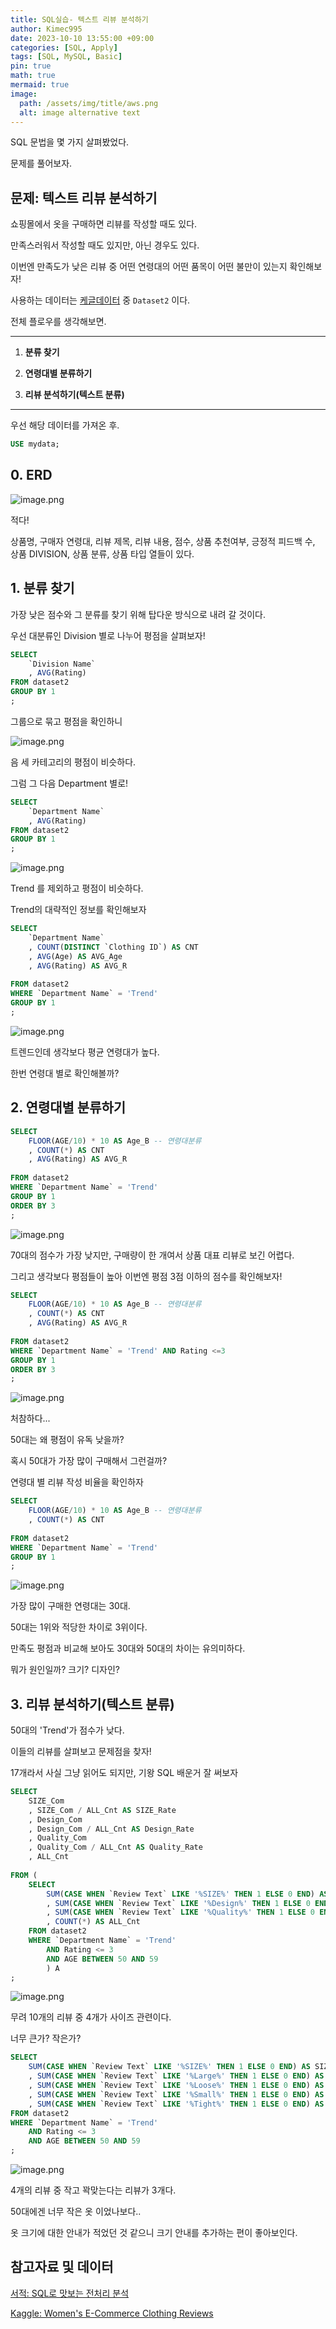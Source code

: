 ```yaml
---
title: SQL실습- 텍스트 리뷰 분석하기
author: Kimec995
date: 2023-10-10 13:55:00 +09:00
categories: [SQL, Apply]
tags: [SQL, MySQL, Basic]
pin: true
math: true
mermaid: true
image: 
  path: /assets/img/title/aws.png
  alt: image alternative text
---
```


SQL 문법을 몇 가지 살펴봤었다.

문제를 풀어보자.


## 문제: 텍스트 리뷰 분석하기

쇼핑몰에서 옷을 구매하면 리뷰를 작성할 때도 있다.

만족스러워서 작성할 때도 있지만, 아닌 경우도 있다.

이번엔 만족도가 낮은 리뷰 중 어떤 연령대의 어떤 품목이 어떤 불만이 있는지 확인해보자!

사용하는 데이터는 [케글데이터](https://www.kaggle.com/datasets/nicapotato/womens-ecommerce-clothing-reviews) 중 `Dataset2` 이다.

전체 플로우를 생각해보면.

---

1. **분류 찾기**

2. **연령대별 분류하기**

3. **리뷰 분석하기(텍스트 분류)**

---
우선 해당 데이터를 가져온 후.

```sql
USE mydata;
```

## 0. ERD

![image.png](\assets\img\postimg\SQL_ALL\SQL_ALL_00_Dataset2.png)

적다!

상품명, 구매자 연령대, 리뷰 제목, 리뷰 내용, 점수, 상품 추천여부, 긍정적 피드백 수, 상품 DIVISION, 상품 분류, 상품 타입 열들이 있다.

## 1. 분류 찾기

가장 낮은 점수와 그 분류를 찾기 위해 탑다운 방식으로 내려 갈 것이다.

우선 대분류인 Division 별로 나누어 평점을 살펴보자!

```sql
SELECT
	`Division Name`
    , AVG(Rating)
FROM dataset2
GROUP BY 1
;
```
그룹으로 묶고 평점을 확인하니

![image.png](\assets\img\postimg\SQL_Q3\SQL_Q3_01.png)

음 세 카테고리의 평점이 비슷하다.

그럼 그 다음 Department 별로!

```sql
SELECT
	`Department Name`
    , AVG(Rating)
FROM dataset2
GROUP BY 1
;
```

![image.png](\assets\img\postimg\SQL_Q3\SQL_Q3_02.png)

Trend 를 제외하고 평점이 비슷하다.

Trend의 대략적인 정보를 확인해보자

```sql
SELECT
	`Department Name`
    , COUNT(DISTINCT `Clothing ID`) AS CNT
    , AVG(Age) AS AVG_Age
    , AVG(Rating) AS AVG_R
    
FROM dataset2
WHERE `Department Name` = 'Trend'
GROUP BY 1
;
```
![image.png](\assets\img\postimg\SQL_Q3\SQL_Q3_03.png)

트렌드인데 생각보다 평균 연령대가 높다.

한번 연령대 별로 확인해볼까?

## 2. 연령대별 분류하기

```sql
SELECT
	FLOOR(AGE/10) * 10 AS Age_B -- 연령대분류
    , COUNT(*) AS CNT
    , AVG(Rating) AS AVG_R
    
FROM dataset2
WHERE `Department Name` = 'Trend'
GROUP BY 1
ORDER BY 3
;
```

![image.png](\assets\img\postimg\SQL_Q3\SQL_Q3_04.png)

70대의 점수가 가장 낮지만, 구매량이 한 개여서 상품 대표 리뷰로 보긴 어렵다.

그리고 생각보다 평점들이 높아 이번엔 평점 3점 이하의 점수를 확인해보자!

```sql
SELECT
	FLOOR(AGE/10) * 10 AS Age_B -- 연령대분류
    , COUNT(*) AS CNT
    , AVG(Rating) AS AVG_R
    
FROM dataset2
WHERE `Department Name` = 'Trend' AND Rating <=3
GROUP BY 1
ORDER BY 3
;
```

![image.png](\assets\img\postimg\SQL_Q3\SQL_Q3_05.png)

처참하다...

50대는 왜 평점이 유독 낮을까?

혹시 50대가 가장 많이 구매해서 그런걸까?

연령대 별 리뷰 작성 비율을 확인하자

```sql
SELECT
	FLOOR(AGE/10) * 10 AS Age_B -- 연령대분류
    , COUNT(*) AS CNT
    
FROM dataset2
WHERE `Department Name` = 'Trend'
GROUP BY 1
;
```
![image.png](\assets\img\postimg\SQL_Q3\SQL_Q3_06.png)

가장 많이 구매한 연령대는 30대.

50대는 1위와 적당한 차이로 3위이다.

만족도 평점과 비교해 보아도 30대와 50대의 차이는 유의미하다.

뭐가 원인일까? 크기? 디자인?

## 3. 리뷰 분석하기(텍스트 분류)

50대의 'Trend'가 점수가 낮다.

이들의 리뷰를 살펴보고 문제점을 찾자!

17개라서 사실 그냥 읽어도 되지만, 기왕 SQL 배운거 잘 써보자

```sql
SELECT
	SIZE_Com
    , SIZE_Com / ALL_Cnt AS SIZE_Rate
    , Design_Com
    , Design_Com / ALL_Cnt AS Design_Rate
    , Quality_Com
    , Quality_Com / ALL_Cnt AS Quality_Rate
    , ALL_Cnt
	
FROM (
	SELECT
		SUM(CASE WHEN `Review Text` LIKE '%SIZE%' THEN 1 ELSE 0 END) AS SIZE_Com
		, SUM(CASE WHEN `Review Text` LIKE '%Design%' THEN 1 ELSE 0 END) AS Design_Com
        , SUM(CASE WHEN `Review Text` LIKE '%Quality%' THEN 1 ELSE 0 END) AS Quality_Com
		, COUNT(*) AS ALL_Cnt
	FROM dataset2
	WHERE `Department Name` = 'Trend'
		AND Rating <= 3
        AND AGE BETWEEN 50 AND 59
		) A
;
```

![image.png](\assets\img\postimg\SQL_Q3\SQL_Q3_07.png)

무려 10개의 리뷰 중 4개가 사이즈 관련이다.

너무 큰가? 작은가?

```sql
SELECT
	SUM(CASE WHEN `Review Text` LIKE '%SIZE%' THEN 1 ELSE 0 END) AS SIZE_Com
	, SUM(CASE WHEN `Review Text` LIKE '%Large%' THEN 1 ELSE 0 END) AS Large_Com
	, SUM(CASE WHEN `Review Text` LIKE '%Loose%' THEN 1 ELSE 0 END) AS Loose_Com
	, SUM(CASE WHEN `Review Text` LIKE '%Small%' THEN 1 ELSE 0 END) AS Small_Com
	, SUM(CASE WHEN `Review Text` LIKE '%Tight%' THEN 1 ELSE 0 END) AS Tight_Com
FROM dataset2
WHERE `Department Name` = 'Trend'
	AND Rating <= 3
	AND AGE BETWEEN 50 AND 59
;
```
![image.png](\assets\img\postimg\SQL_Q3\SQL_Q3_08.png)

4개의 리뷰 중 작고 꽉맞는다는 리뷰가 3개다.

50대에겐 너무 작은 옷 이었나보다..

옷 크기에 대한 안내가 적었던 것 같으니 크기 안내를 추가하는 편이 좋아보인다.

## 참고자료 및 데이터

[서적: SQL로 맛보는 전처리 분석](https://product.kyobobook.co.kr/detail/S000001934242)

[Kaggle: Women's E-Commerce Clothing Reviews](https://www.kaggle.com/datasets/nicapotato/womens-ecommerce-clothing-reviews)
